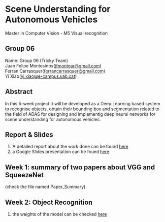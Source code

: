 # Scene Understanding for Autonomous Vehicles
Master in Computer Vision - M5 Visual recognition

## Group 06
Name: Group 06 (Tricky Team)  
Juan Felipe Montesinos(jfmontgar@gmail.com)  
Ferran Carrasquer(ferrancarrasquer@gmail.com)  
Yi Xiao(yi.xiao@e-campus.uab.cat)  

## Abstract   
In this 5-week project it will be developed as a Deep Learning based system to recognise objects, obtain their bounding box and segmentation related to the field of ADAS for designing and implementig deep neural networks for scene understanding for autonomous vehicles.

## Report & Slides
1. A detailed report about the work done can be found [here](https://www.overleaf.com/14201045nbngtjzxgtrc#/54851966/)
2. a Google Slides presentation can be found [here]()

## Week 1: summary of two papers about VGG and SqueezeNet
(check the file named Paper_Summary)

## Week 2: Object Recognition
1. the weights of the model can be checked [here]()
